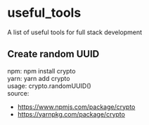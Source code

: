# useful_tools
A list of useful tools for full stack development


## Create random UUID
npm: npm install crypto <br />
yarn: yarn add crypto <br />
usage: crypto.randomUUID() <br />
source: 
- https://www.npmjs.com/package/crypto
- https://yarnpkg.com/package/crypto

